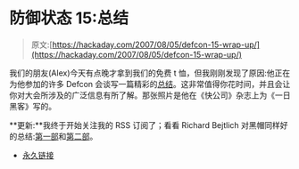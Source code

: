 # 防御状态 15:总结

> 原文:[https://hackaday.com/2007/08/05/defcon-15-wrap-up/](https://hackaday.com/2007/08/05/defcon-15-wrap-up/)

我们的朋友(Alex)今天有点晚才拿到我们的免费 t 恤，但我刚刚发现了原因:他正在为他参加的许多 Defcon 会谈写一篇精彩的[总结](http://www.moskalyuk.com/blog/defcon-weekend/1472)。这非常值得你花时间，并且会让你对大会所涉及的广泛信息有所了解。那张照片是他在《快公司》杂志上为《一日黑客》写的。

**更新:**我终于开始关注我的 RSS 订阅了；看看 Richard Bejtlich 对黑帽同样好的总结:[第一部](http://taosecurity.blogspot.com/2007/08/black-hat-usa-2007-round-up-part-1.html)和[第二部](http://taosecurity.blogspot.com/2007/08/black-hat-usa-2007-round-up-part-2.html)。

*   [永久链接](http://www.moskalyuk.com/blog/defcon-weekend/1472)